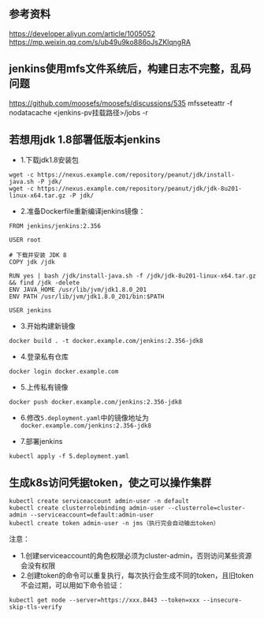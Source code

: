 ## 参考资料
https://developer.aliyun.com/article/1005052
https://mp.weixin.qq.com/s/ub49u9ko886oJsZKlqngRA

## jenkins使用mfs文件系统后，构建日志不完整，乱码问题
https://github.com/moosefs/moosefs/discussions/535
mfsseteattr -f nodatacache <jenkins-pv挂载路径>/jobs -r

## 若想用jdk 1.8部署低版本jenkins
- 1.下载jdk1.8安装包
```
wget -c https://nexus.example.com/repository/peanut/jdk/install-java.sh -P jdk/
wget -c https://nexus.example.com/repository/peanut/jdk/jdk-8u201-linux-x64.tar.gz -P jdk/
```

- 2.准备Dockerfile重新编译jenkins镜像：
```
FROM jenkins/jenkins:2.356

USER root

# 下载并安装 JDK 8
COPY jdk /jdk

RUN yes | bash /jdk/install-java.sh -f /jdk/jdk-8u201-linux-x64.tar.gz && find /jdk -delete
ENV JAVA_HOME /usr/lib/jvm/jdk1.8.0_201
ENV PATH /usr/lib/jvm/jdk1.8.0_201/bin:$PATH

USER jenkins
```

- 3.开始构建新镜像
```
docker build . -t docker.example.com/jenkins:2.356-jdk8
```

- 4.登录私有仓库
```
docker login docker.example.com
```

- 5.上传私有镜像
```
docker push docker.example.com/jenkins:2.356-jdk8
```

- 6.修改`5.deployment.yaml`中的镜像地址为`docker.example.com/jenkins:2.356-jdk8`

- 7.部署jenkins
```
kubectl apply -f 5.deployment.yaml
```

## 生成k8s访问凭据token，使之可以操作集群
```
kubectl create serviceaccount admin-user -n default
kubectl create clusterrolebinding admin-user --clusterrole=cluster-admin --serviceaccount=default:admin-user
kubectl create token admin-user -n jms（执行完会自动输出token）
```

注意：
- 1.创建serviceaccount的角色权限必须为cluster-admin，否则访问某些资源会没有权限
- 2.创建token的命令可以重复执行，每次执行会生成不同的token，且旧token不会过期，可以用如下命令验证：
```
kubectl get node --server=https://xxx.8443 --token=xxx --insecure-skip-tls-verify
```
